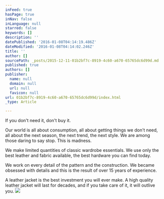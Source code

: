 ```yaml
---
inFeed: true
hasPage: true
inNav: false
inLanguage: null
starred: false
keywords: []
description: ''
datePublished: '2016-01-08T04:14:19.486Z'
dateModified: '2016-01-08T04:14:02.246Z'
title: ''
author: []
sourcePath: _posts/2015-12-11-01b2bf7c-8919-4c60-a670-65765dc6d99d.md
published: true
authors: []
publisher:
  name: null
  domain: null
  url: null
  favicon: null
url: 01b2bf7c-8919-4c60-a670-65765dc6d99d/index.html
_type: Article

---
```

If you don't need it, don't buy it.

Our world is all about consumption, all about getting things we don't need, all about the next season, the next trend, the next style. We are among those daring to say stop. This is madness.

We make limited quantities of classic wardrobe essentials. We use only the best leather and fabric available, the best hardware you can find today.

We work on every detail of the pattern and the construction. We became obsessed with details and this is the result of over 15 years of experience.

A leather jacket is the best investment you will ever make. A high quality leather jacket will last for decades, and if you take care of it, it will outlive you. ![](https://the-grid-user-content.s3-us-west-2.amazonaws.com/b1cd1d89-468b-41c3-8e92-b68542c4c105.jpg)